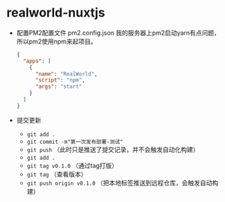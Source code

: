 # realworld-nuxtjs

+ 配置PM2配置文件 pm2.config.json  我的服务器上pm2启动yarn有点问题，所以pm2使用npm来起项目。

  ```json
  {
    "apps": [
      {
        "name": "RealWorld",
        "script": "npm",
        "args": "start"
      }
    ]
  }
  ```

+ 提交更新

  + `git add .`
  + `git commit -m"第一次发布部署-测试"`
  + `git push` （此时只是推送了提交记录，并不会触发自动化构建）
  + `git add .`
  + `git tag v0.1.0` （通过tag打版）
  + `git tag` （查看版本）
  + `git push origin v0.1.0` （把本地标签推送到远程仓库，会触发自动构建）